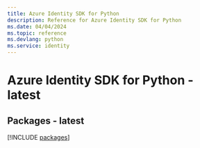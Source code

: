 ```yaml
---
title: Azure Identity SDK for Python
description: Reference for Azure Identity SDK for Python
ms.date: 04/04/2024
ms.topic: reference
ms.devlang: python
ms.service: identity
---
```

# Azure Identity SDK for Python - latest
## Packages - latest
[!INCLUDE [packages](identity-index.md)]